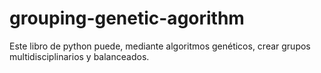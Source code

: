 # grouping-genetic-agorithm
Este libro de python puede, mediante algoritmos genéticos, crear grupos multidisciplinarios y balanceados.
